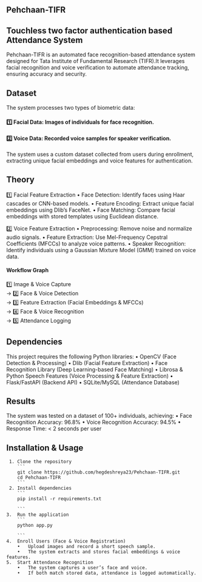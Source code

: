 ## Pehchaan-TIFR

## Touchless two factor authentication based Attendance System

Pehchaan-TIFR is an automated face recognition-based attendance system designed for Tata Institute of Fundamental Research (TIFR).It leverages facial recognition and voice verification to automate attendance tracking, ensuring accuracy and security.

## Dataset

The system processes two types of biometric data:
#### 1️⃣ Facial Data: Images of individuals for face recognition.
#### 2️⃣ Voice Data: Recorded voice samples for speaker verification.

The system uses a custom dataset collected from users during enrollment, extracting unique facial embeddings and voice features for authentication.

## Theory

1️⃣ Facial Feature Extraction
	•	Face Detection: Identify faces using Haar cascades or CNN-based models.
	•	Feature Encoding: Extract unique facial embeddings using Dlib’s FaceNet.
	•	Face Matching: Compare facial embeddings with stored templates using Euclidean distance.

2️⃣ Voice Feature Extraction
	•	Preprocessing: Remove noise and normalize audio signals.
	•	Feature Extraction: Use Mel-Frequency Cepstral Coefficients (MFCCs) to analyze voice patterns.
	•	Speaker Recognition: Identify individuals using a Gaussian Mixture Model (GMM) trained on voice data.

#### Workflow Graph

1️⃣ Image & Voice Capture  
 →  2️⃣ Face & Voice Detection  
   →  3️⃣ Feature Extraction (Facial Embeddings & MFCCs)  
     →  4️⃣ Face & Voice Recognition  
       →  5️⃣ Attendance Logging  

## Dependencies

This project requires the following Python libraries:
	•	OpenCV (Face Detection & Processing)
	•	Dlib (Facial Feature Extraction)
	•	Face Recognition Library (Deep Learning-based Face Matching)
	•	Librosa & Python Speech Features (Voice Processing & Feature Extraction)
	•	Flask/FastAPI (Backend API)
	•	SQLite/MySQL (Attendance Database)

## Results

The system was tested on a dataset of 100+ individuals, achieving:
	•	Face Recognition Accuracy: 96.8%
	•	Voice Recognition Accuracy: 94.5%
	•	Response Time: < 2 seconds per user

## Installation & Usage

	 1.	Clone the repository
		```
		git clone https://github.com/hegdeshreya23/Pehchaan-TIFR.git
		cd Pehchaan-TIFR
		```
	 2.	Install dependencies
		```
		pip install -r requirements.txt
		
		```
	3.	Run the application
		```
		python app.py
		
		```
	4.	Enroll Users (Face & Voice Registration)
		•	Upload images and record a short speech sample.
		•	The system extracts and stores facial embeddings & voice features.
	5.	Start Attendance Recognition
		•	The system captures a user’s face and voice.
		•	If both match stored data, attendance is logged automatically.


